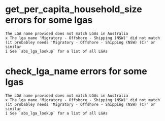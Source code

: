 # get_per_capita_household_size errors for some lgas

    The LGA name provided does not match LGAs in Australia
    x The lga name 'Migratory - Offshore - Shipping (NSW)' did not match (it probabley needs 'Migratory - Offshore - Shipping (NSW) (C)' or similar
    i See `abs_lga_lookup` for a list of all LGAs

# check_lga_name errors for some lgas

    The LGA name provided does not match LGAs in Australia
    x The lga name 'Migratory - Offshore - Shipping (NSW)' did not match (it probabley needs 'Migratory - Offshore - Shipping (NSW) (C)' or similar
    i See `abs_lga_lookup` for a list of all LGAs

